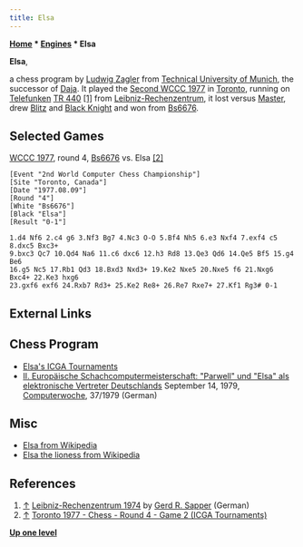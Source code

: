 ```yaml
---
title: Elsa
---
```

**[Home](Home "Home") * [Engines](Engines "Engines") * Elsa**

**Elsa**,

a chess program by [Ludwig Zagler](Ludwig_Zagler "Ludwig Zagler") from [Technical University of Munich](Technical_University_of_Munich "Technical University of Munich"), the successor of [Daja](Daja "Daja"). It played the [Second WCCC 1977](WCCC_1977 "WCCC 1977") in [Toronto](https://en.wikipedia.org/wiki/Toronto), running on [Telefunken](https://en.wikipedia.org/wiki/Telefunken) [TR 440](TR_440 "TR 440") <a id="cite-note-1" href="#cite-ref-1">[1]</a> from [Leibniz-Rechenzentrum](https://en.wikipedia.org/wiki/Leibniz-Rechenzentrum), it lost versus [Master](Master "Master"), drew [Blitz](Blitz "Blitz") and [Black Knight](Black_Knight "Black Knight") and won from [Bs6676](Bs6676 "Bs6676").

## Selected Games

[WCCC 1977](WCCC_1977 "WCCC 1977"), round 4, [Bs6676](Bs6676 "Bs6676") vs. Elsa <a id="cite-note-2" href="#cite-ref-2">[2]</a>

```
[Event "2nd World Computer Chess Championship"]
[Site "Toronto, Canada"]
[Date "1977.08.09"]
[Round "4"]
[White "Bs6676"]
[Black "Elsa"]
[Result "0-1"]

1.d4 Nf6 2.c4 g6 3.Nf3 Bg7 4.Nc3 O-O 5.Bf4 Nh5 6.e3 Nxf4 7.exf4 c5 8.dxc5 Bxc3+ 
9.bxc3 Qc7 10.Qd4 Na6 11.c6 dxc6 12.h3 Rd8 13.Qe3 Qd6 14.Qe5 Bf5 15.g4 Be6 
16.g5 Nc5 17.Rb1 Qd3 18.Bxd3 Nxd3+ 19.Ke2 Nxe5 20.Nxe5 f6 21.Nxg6 Bxc4+ 22.Ke3 hxg6 
23.gxf6 exf6 24.Rxb7 Rd3+ 25.Ke2 Re8+ 26.Re7 Rxe7+ 27.Kf1 Rg3# 0-1  

```

## External Links

## Chess Program

- [Elsa's ICGA Tournaments](https://www.game-ai-forum.org/icga-tournaments/program.php?id=433)
- [II. Europäische Schachcomputermeisterschaft: "Parwell" und "Elsa" als elektronische Vertreter Deutschlands](https://www.computerwoche.de/a/ii-europaeische-schachcomputermeisterschaft-parwell-und-elsa-als-elektronische-vertreter-deutschlands,1193707) September 14, 1979, [Computerwoche](Computerworld#Woche "Computerworld"), 37/1979 (German)

## Misc

- [Elsa from Wikipedia](https://en.wikipedia.org/wiki/Elsa)
- [Elsa the lioness from Wikipedia](https://en.wikipedia.org/wiki/Elsa_the_lioness)

## References

1. <a id="cite-ref-1" href="#cite-note-1">↑</a> [Leibniz-Rechenzentrum 1974](http://www.qslnet.de/member/dj4kw/lrz.htm) by [Gerd R. Sapper](http://www.qslnet.de/member/dj4kw/index.htm) (German)
1. <a id="cite-ref-2" href="#cite-note-2">↑</a> [Toronto 1977 - Chess - Round 4 - Game 2 (ICGA Tournaments)](https://www.game-ai-forum.org/icga-tournaments/round.php?tournament=18&round=4&id=2)

**[Up one level](Engines "Engines")**

